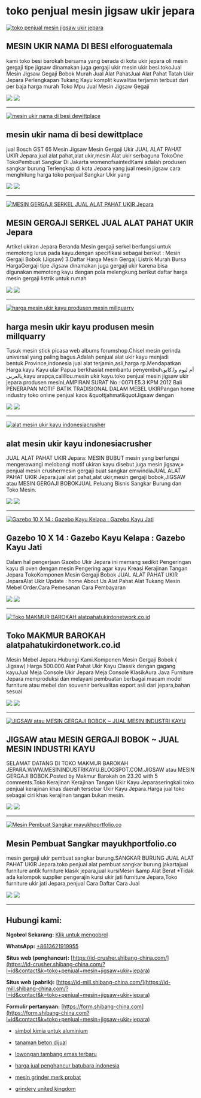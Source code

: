 # toko penjual mesin jigsaw ukir jepara

<a href="https://swt.shibang-china.com/?l=id&img&k=toko+penjual+mesin+jigsaw+ukir+jepara" target="_blank">![toko penjual mesin jigsaw ukir jepara](http://static.shibang-china.com/all-800x300/737.jpg)</a>

## MESIN UKIR NAMA DI BESI elforoguatemala
kami toko besi barokah bersama yang berada di kota ukir jepara oli mesin gergaji tipe jigsaw dinamakan juga gergaji ukir mesin ukir besi.tokoJual Mesin Jigsaw Gegaji Bobok Murah Jual Alat PahatJual Alat Pahat Tatah Ukir Jepara Perlengkapan Tukang Kayu komplit kuwalitas terjamin terbuat dari per baja harga murah Toko Mpu Jual Mesin Jigsaw Gegaji


<a href="https://whatsapp.shibangsoft.com/WhatsApp.php" target="_blank" title="WhatsApp">![](http://static.shibang-china.com/icon/whatsapp.png)</a> <a href="https://swt.shibang-china.com/?l=id&icon&k=toko+penjual+mesin+jigsaw+ukir+jepara" target="_blank">![](http://static.shibang-china.com/icon/chat-id.png)</a>

---

<a href="https://swt.shibang-china.com/?l=id&img&k=toko+penjual+mesin+jigsaw+ukir+jepara" target="_blank">![mesin ukir nama di besi dewittplace](http://static.shibang-china.com/all-800x300/185.jpg)</a>

## mesin ukir nama di besi dewittplace
jual Bosch GST 65 Mesin Jigsaw Mesin Gergaji Ukir JUAL ALAT PAHAT UKIR Jepara.jual alat pahat,alat ukir,mesin Alat ukir serbaguna TokoOne TokoPembuat Sangkar Di Jakarta womenofsaintedKami adalah produsen sangkar burung Terlengkap di kota Jepara yang jual mesin jigsaw cara menghitung harga toko penjual Sangkar Ukir yang


<a href="https://whatsapp.shibangsoft.com/WhatsApp.php" target="_blank" title="WhatsApp">![](http://static.shibang-china.com/icon/whatsapp.png)</a> <a href="https://swt.shibang-china.com/?l=id&icon&k=toko+penjual+mesin+jigsaw+ukir+jepara" target="_blank">![](http://static.shibang-china.com/icon/chat-id.png)</a>

---

<a href="https://swt.shibang-china.com/?l=id&img&k=toko+penjual+mesin+jigsaw+ukir+jepara" target="_blank">![MESIN GERGAJI SERKEL JUAL ALAT PAHAT UKIR Jepara](http://static.shibang-china.com/all-800x300/1312.jpg)</a>

## MESIN GERGAJI SERKEL JUAL ALAT PAHAT UKIR Jepara
Artikel ukiran Jepara Beranda Mesin gergaji serkel berfungsi untuk memotong lurus pada kayu.dengan specifikasi sebagai berikut : Mesin Gergaji Bobok (Jigsaw) 3.Daftar Harga Mesin Gergaji Listrik Murah Bursa HargaGergaji tipe Jigsaw dinamakan juga gergaji ukir karena bisa digunakan memotong kayu dengan pola melengkung.berikut daftar harga mesin gergaji listrik untuk rumah


<a href="https://whatsapp.shibangsoft.com/WhatsApp.php" target="_blank" title="WhatsApp">![](http://static.shibang-china.com/icon/whatsapp.png)</a> <a href="https://swt.shibang-china.com/?l=id&icon&k=toko+penjual+mesin+jigsaw+ukir+jepara" target="_blank">![](http://static.shibang-china.com/icon/chat-id.png)</a>

---

<a href="https://swt.shibang-china.com/?l=id&img&k=toko+penjual+mesin+jigsaw+ukir+jepara" target="_blank">![harga mesin ukir kayu produsen mesin millquarry](http://static.shibang-china.com/all-800x300/813.jpg)</a>

## harga mesin ukir kayu produsen mesin millquarry
Tusuk mesin stick picasa web albums forumshop.Chisel mesin gerinda universal yang paling bagus.Adalah penjual alat ukir kayu menjadi bentuk.Province,indonesia jual alat terjamin,asli,harga rp.Mendapatkan Harga.kayu Kayu ular Papua berkhasiat membantu penyembuh.أم ليوم وا.كايو بالعربي,kayu arapça,calillou.mesin ukir kayu.toko penjual mesin jigsaw ukir jepara produsen mesinLAMPIRAN SURAT No : 0071 E5.3 KPM 2012 Bali PENERAPAN MOTIF BATIK TRADISIONAL DALAM MEBEL UKIRPangan home ındustry toko onlıne penjual kaos &quottjahmat&quotJigsaw dengan


<a href="https://whatsapp.shibangsoft.com/WhatsApp.php" target="_blank" title="WhatsApp">![](http://static.shibang-china.com/icon/whatsapp.png)</a> <a href="https://swt.shibang-china.com/?l=id&icon&k=toko+penjual+mesin+jigsaw+ukir+jepara" target="_blank">![](http://static.shibang-china.com/icon/chat-id.png)</a>

---

<a href="https://swt.shibang-china.com/?l=id&img&k=toko+penjual+mesin+jigsaw+ukir+jepara" target="_blank">![alat mesin ukir kayu indonesiacrusher](http://static.shibang-china.com/all-800x300/890.jpg)</a>

## alat mesin ukir kayu indonesiacrusher
JUAL ALAT PAHAT UKIR Jepara: MESIN BUBUT mesin yang berfungsi mengerawangi melobangi motif ukiran kayu disebut juga mesin jigsaw,» penjual mesin crushermesin gergaji buat sangkar emwindiaJUAL ALAT PAHAT UKIR Jepara.jual alat pahat,alat ukir,mesin gergaji bobok,JIGSAW atau MESIN GERGAJI BOBOKJUAL Peluang Bisnis Sangkar Burung dan Toko Mesin.


<a href="https://whatsapp.shibangsoft.com/WhatsApp.php" target="_blank" title="WhatsApp">![](http://static.shibang-china.com/icon/whatsapp.png)</a> <a href="https://swt.shibang-china.com/?l=id&icon&k=toko+penjual+mesin+jigsaw+ukir+jepara" target="_blank">![](http://static.shibang-china.com/icon/chat-id.png)</a>

---

<a href="https://swt.shibang-china.com/?l=id&img&k=toko+penjual+mesin+jigsaw+ukir+jepara" target="_blank">![Gazebo 10 X 14 : Gazebo Kayu Kelapa : Gazebo Kayu Jati](http://static.shibang-china.com/all-800x300/610.jpg)</a>

## Gazebo 10 X 14 : Gazebo Kayu Kelapa : Gazebo Kayu Jati
Dalam hal pengerjaan Gazebo Ukir Jepara ini memang sedikit Pengeringan kayu di oven dengan mesin Pengering agar kayu Kreasi Kerajinan Tangan Jepara TokoKomponen Mesin Gergaji Bobok JUAL ALAT PAHAT UKIR JeparaAlat Ukir Update : home About Us Alat Pahat Alat Tukang Mesin Mebel Order.Cara Pemesanan Cara Pembayaran


<a href="https://whatsapp.shibangsoft.com/WhatsApp.php" target="_blank" title="WhatsApp">![](http://static.shibang-china.com/icon/whatsapp.png)</a> <a href="https://swt.shibang-china.com/?l=id&icon&k=toko+penjual+mesin+jigsaw+ukir+jepara" target="_blank">![](http://static.shibang-china.com/icon/chat-id.png)</a>

---

<a href="https://swt.shibang-china.com/?l=id&img&k=toko+penjual+mesin+jigsaw+ukir+jepara" target="_blank">![Toko MAKMUR BAROKAH alatpahatukirdonetwork.co.id](http://static.shibang-china.com/all-800x300/1489.jpg)</a>

## Toko MAKMUR BAROKAH alatpahatukirdonetwork.co.id
Mesin Mebel Jepara.Hubungi Kami.Komponen Mesin Gergaji Bobok ( Jigsaw) Harga 500.000.Alat Pahat Ukir Kayu Classik dengan gagang kayuJual Meja Console Ukir Jepara Meja Console KlasikAura Java Furniture Jepara memproduksi dan melayani pembuatan berbagai macam model furniture atau mebel dan souvenir berkualitas export asli dari jepara,bahan sesuai


<a href="https://whatsapp.shibangsoft.com/WhatsApp.php" target="_blank" title="WhatsApp">![](http://static.shibang-china.com/icon/whatsapp.png)</a> <a href="https://swt.shibang-china.com/?l=id&icon&k=toko+penjual+mesin+jigsaw+ukir+jepara" target="_blank">![](http://static.shibang-china.com/icon/chat-id.png)</a>

---

<a href="https://swt.shibang-china.com/?l=id&img&k=toko+penjual+mesin+jigsaw+ukir+jepara" target="_blank">![JIGSAW atau MESIN GERGAJI BOBOK ~ JUAL MESIN INDUSTRI KAYU](http://static.shibang-china.com/all-800x300/1502.jpg)</a>

## JIGSAW atau MESIN GERGAJI BOBOK ~ JUAL MESIN INDUSTRI KAYU
SELAMAT DATANG DI TOKO MAKMUR BAROKAH JEPARA.WWW.MESININDUSTRIKAYU.BLOGSPOT.COM.JIGSAW atau MESIN GERGAJI BOBOK.Posted by Makmur Barokah on 23.20 with 5 comments.Toko Kerajinan Kerajinan Tangan Ukir Kayu Jeparaseringkali toko penjual kerajinan khas daerah tersebar Ukir Kayu Jepara.Harga jual toko sebagai ciri khas kerajinan tangan bukan mesin.


<a href="https://whatsapp.shibangsoft.com/WhatsApp.php" target="_blank" title="WhatsApp">![](http://static.shibang-china.com/icon/whatsapp.png)</a> <a href="https://swt.shibang-china.com/?l=id&icon&k=toko+penjual+mesin+jigsaw+ukir+jepara" target="_blank">![](http://static.shibang-china.com/icon/chat-id.png)</a>

---

<a href="https://swt.shibang-china.com/?l=id&img&k=toko+penjual+mesin+jigsaw+ukir+jepara" target="_blank">![Mesin Pembuat Sangkar mayukhportfolio.co](http://static.shibang-china.com/all-800x300/361.jpg)</a>

## Mesin Pembuat Sangkar mayukhportfolio.co
mesin gergaji ukir pembuat sangkar burung.SANGKAR BURUNG JUAL ALAT PAHAT UKIR Jepara.toko penjual alat pembuat sangkar burung jakartajual furniture antik furniture klasik jepara,jual kursiMesin &amp Alat Berat *Tidak ada kelompok supplier pengerajin kursi ukir jati furniture Jepara,Toko furniture ukir jati Jepara,penjual Cara Daftar Cara Jual


<a href="https://whatsapp.shibangsoft.com/WhatsApp.php" target="_blank" title="WhatsApp">![](http://static.shibang-china.com/icon/whatsapp.png)</a> <a href="https://swt.shibang-china.com/?l=id&icon&k=toko+penjual+mesin+jigsaw+ukir+jepara" target="_blank">![](http://static.shibang-china.com/icon/chat-id.png)</a>

---
## Hubungi kami:

**Ngobrol Sekarang:** [Klik untuk mengobrol](https://swt.shibang-china.com?l=id&contact&k=toko+penjual+mesin+jigsaw+ukir+jepara)

**WhatsApp:**  [+8613621919955](https://whatsapp.shibangsoft.com/WhatsApp.php)

**Situs web (penghancur):** [https://id-crusher.shibang-china.com/](https://id-crusher.shibang-china.com/?l=id&contact&k=toko+penjual+mesin+jigsaw+ukir+jepara)

**Situs web (pabrik):** [https://id-mill.shibang-china.com/](https://id-mill.shibang-china.com/?l=id&contact&k=toko+penjual+mesin+jigsaw+ukir+jepara)

**Formulir pertanyaan:** [https://form.shibang-china.com](https://form.shibang-china.com?l=id&contact&k=toko+penjual+mesin+jigsaw+ukir+jepara)

* [simbol kimia untuk aluminium](../37/simbol%20kimia%20untuk%20aluminium.md)

* [tanaman beton dijual](../38/tanaman%20beton%20dijual.md)

* [lowongan tambang emas terbaru](../33/lowongan%20tambang%20emas%20terbaru.md)

* [harga jual penghancur batubara indonesia](../34/harga%20jual%20penghancur%20batubara%20indonesia.md)

* [mesin grinder merk probat](../36/mesin%20grinder%20merk%20probat.md)

* [grindery united kingdom](../38/grindery%20united%20kingdom.md)